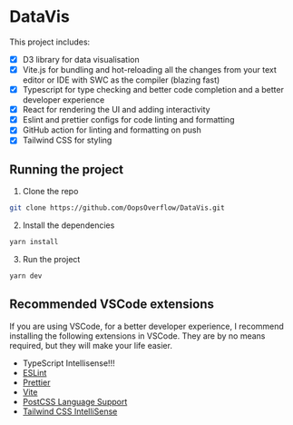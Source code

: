 
# DataVis

This project includes:

- [x] D3 library for data visualisation
- [x] Vite.js for bundling and hot-reloading all the changes from your text editor or IDE with SWC as the compiler (blazing fast)
- [x] Typescript for type checking and better code completion and a better developer experience
- [x] React for rendering the UI and adding interactivity
- [x] Eslint and prettier configs for code linting and formatting
- [x] GitHub action for linting and formatting on push
- [x] Tailwind CSS for styling

## Running the project
1. Clone the repo
```bash
git clone https://github.com/OopsOverflow/DataVis.git
```
2. Install the dependencies
```bash
yarn install
```
3. Run the project
```bash
yarn dev
```

## Recommended VSCode extensions
If you are using VSCode, for a better developer experience, I recommend installing the following extensions in VSCode.
They are by no means required, but they will make your life easier.

- TypeScript Intellisense!!!
- [ESLint](https://marketplace.visualstudio.com/items?itemName=dbaeumer.vscode-eslint)
- [Prettier](https://marketplace.visualstudio.com/items?itemName=esbenp.prettier-vscode)
- [Vite](https://marketplace.visualstudio.com/items?itemName=antfu.vite)
- [PostCSS Language Support](https://marketplace.visualstudio.com/items?itemName=csstools.postcss)
- [Tailwind CSS IntelliSense](https://marketplace.visualstudio.com/items?itemName=bradlc.vscode-tailwindcss)
